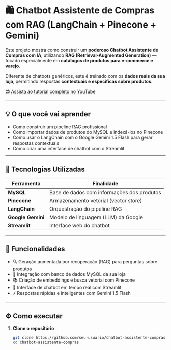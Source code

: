 # 🛍️ Chatbot Assistente de Compras com RAG (LangChain + Pinecone + Gemini)

Este projeto mostra como construir um **poderoso Chatbot Assistente de Compras com IA**, utilizando **RAG (Retrieval-Augmented Generation)** — focado especialmente em **catálogos de produtos para e-commerce e varejo**.

Diferente de chatbots genéricos, este é treinado com os **dados reais da sua loja**, permitindo respostas **contextuais e específicas sobre produtos**.

[📺 Assista ao tutorial completo no YouTube](https://www.youtube.com/watch?v=VQppBd4Hqbg&ab_channel=sndev)

---

## 💡 O que você vai aprender

- Como construir um pipeline RAG profissional
- Como importar dados de produtos do MySQL e indexá-los no Pinecone
- Como usar o LangChain com o Google Gemini 1.5 Flash para gerar respostas contextuais
- Como criar uma interface de chatbot com o Streamlit

---

## 📁 Tecnologias Utilizadas

| Ferramenta        | Finalidade                                |
|--------------------|--------------------------------------------|
| **MySQL**          | Base de dados com informações dos produtos |
| **Pinecone**       | Armazenamento vetorial (vector store)      |
| **LangChain**      | Orquestração do pipeline RAG               |
| **Google Gemini**  | Modelo de linguagem (LLM) da Google        |
| **Streamlit**      | Interface web do chatbot                   |

---

## 🚀 Funcionalidades

- 🔍 Geração aumentada por recuperação (RAG) para perguntas sobre produtos
- 🛒 Integração com banco de dados MySQL da sua loja
- 📚 Criação de embeddings e busca vetorial com Pinecone
- 💬 Interface de chatbot em tempo real com Streamlit
- ⚡ Respostas rápidas e inteligentes com Gemini 1.5 Flash

---

## ⚙️ Como executar

1. **Clone o repositório**  
   ```bash
   git clone https://github.com/seu-usuario/chatbot-assistente-compras.git
   cd chatbot-assistente-compras
